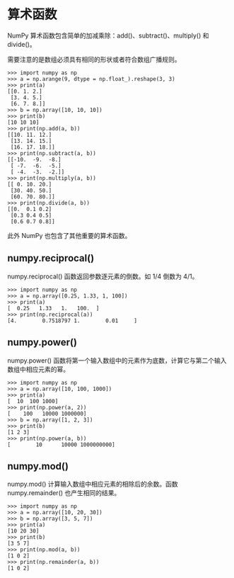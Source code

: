 # 算术函数

NumPy 算术函数包含简单的加减乘除：add()、subtract()、multiply() 和 divide()。

需要注意的是数组必须具有相同的形状或者符合数组广播规则。

```
>>> import numpy as np
>>> a = np.arange(9, dtype = np.float_).reshape(3, 3)
>>> print(a)
[[0. 1. 2.]
 [3. 4. 5.]
 [6. 7. 8.]]
>>> b = np.array([10, 10, 10])
>>> print(b)
[10 10 10]
>>> print(np.add(a, b))
[[10. 11. 12.]
 [13. 14. 15.]
 [16. 17. 18.]]
>>> print(np.subtract(a, b))
[[-10.  -9.  -8.]
 [ -7.  -6.  -5.]
 [ -4.  -3.  -2.]]
>>> print(np.multiply(a, b))
[[ 0. 10. 20.]
 [30. 40. 50.]
 [60. 70. 80.]]
>>> print(np.divide(a, b))
[[0.  0.1 0.2]
 [0.3 0.4 0.5]
 [0.6 0.7 0.8]]
```

此外 NumPy 也包含了其他重要的算术函数。

## numpy.reciprocal()

numpy.reciprocal() 函数返回参数逐元素的倒数。如 1/4 倒数为 4/1。

```
>>> import numpy as np
>>> a = np.array([0.25, 1.33, 1, 100])
>>> print(a)
[  0.25   1.33   1.   100.  ]
>>> print(np.reciprocal(a))
[4.        0.7518797 1.        0.01     ]
```

## numpy.power()

numpy.power() 函数将第一个输入数组中的元素作为底数，计算它与第二个输入数组中相应元素的幂。

```
>>> import numpy as np
>>> a = np.array([10, 100, 1000])
>>> print(a)
[  10  100 1000]
>>> print(np.power(a, 2))
[    100   10000 1000000]
>>> b = np.array([1, 2, 3])
>>> print(b)
[1 2 3]
>>> print(np.power(a, b))
[        10      10000 1000000000]
```

## numpy.mod()

numpy.mod() 计算输入数组中相应元素的相除后的余数。函数 numpy.remainder() 也产生相同的结果。

```
>>> import numpy as np
>>> a = np.array([10, 20, 30])
>>> b = np.array([3, 5, 7])
>>> print(a)
[10 20 30]
>>> print(b)
[3 5 7]
>>> print(np.mod(a, b))
[1 0 2]
>>> print(np.remainder(a, b))
[1 0 2]
```